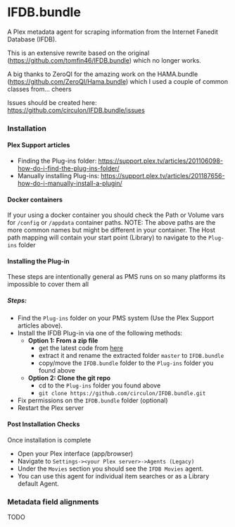 IFDB.bundle
=============

A Plex metadata agent for scraping information from the Internet Fanedit Database (IFDB).

This is an extensive rewrite based on the original (https://github.com/tomfin46/IFDB.bundle) which no longer works.

A big thanks to ZeroQI for the amazing work on the HAMA.bundle (https://github.com/ZeroQI/Hama.bundle) 
which I used a couple of common classes from... cheers

Issues should be created here: https://github.com/circulon/IFDB.bundle/issues

### Installation
#### Plex Support articles
- Finding the Plug-ins folder: https://support.plex.tv/articles/201106098-how-do-i-find-the-plug-ins-folder/
- Manually installing Plug-ins: https://support.plex.tv/articles/201187656-how-do-i-manually-install-a-plugin/

#### Docker containers
If your using a docker container you should check the Path or Volume vars for `/config` or `/appdata` container paths.
NOTE: The above paths are the more common names but might be different in your container.
The Host path mapping will contain your start point (Library) to navigate to the `Plug-ins` folder

#### Installing the Plug-in
These steps are intentionally general as PMS runs on so many platforms its impossible to cover them all

##### Steps:
- Find the `Plug-ins` folder on your PMS system (Use the Plex Support articles above).
- Install the IFDB Plug-in via one of the following methods:
  - ****Option 1**: From a zip file** 
    - get the latest code from [here](https://github.com/circulon/IFDB.bundle/archive/refs/heads/master.zip) 
    - extract it and rename the extracted folder `master` to `IFDB.bundle`
    - copy/move the `IFDB.bundle` folder to the `Plug-ins` folder you found above
  - **Option 2: Clone the git repo**
    - cd to the `Plug-ins` folder you found above
    - `git clone https://github.com/circulon/IFDB.bundle.git`
- Fix permissions on the `IFDB.bundle` folder (optional)
- Restart the Plex server

#### Post Installation Checks
Once installation is complete 
- Open your Plex interface (app/browser)
- Navigate to `Settings-><your Plex server>->Agents (Legacy)`
- Under the `Movies` section you should see the `IFDB Movies` agent.
- You can use this agent for individual item searches or as a Library default Agent.

### Metadata field alignments
TODO
